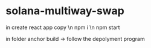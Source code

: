 # solana-multiway-swap

in create react app copy \n
npm i \n
npm start

in folder
anchor build
-> follow the depolyment program
